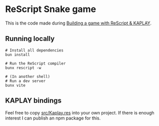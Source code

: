 # ReScript Snake game

This is the code made during [Building a game with ReScript & KAPLAY](https://youtu.be/zUyrHXB_ImE).

## Running locally

```shell
# Install all dependencies
bun install

# Run the ReScript compiler
bunx rescript -w

# (In another shell)
# Run a dev server
bunx vite
```
## KAPLAY bindings

Feel free to copy [src/Kaplay.res](./src/Kaplay.res) into your own project.
If there is enough interest I can publish an npm package for this.
